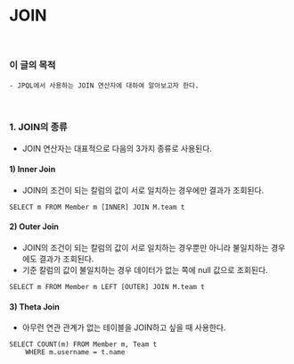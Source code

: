 # JOIN
<br/>

### 이 글의 목적
    - JPQL에서 사용하는 JOIN 연산자에 대하여 알아보고자 한다.
<br/>

### 1. JOIN의 종류
- JOIN 연산자는 대표적으로 다음의 3가지 종류로 사용된다.
#### 1) Inner Join
- JOIN의 조건이 되는 칼럼의 값이 서로 일치하는 경우에만 결과가 조회된다.
```plaintext
SELECT m FROM Member m [INNER] JOIN M.team t
```
#### 2) Outer Join
- JOIN의 조건이 되는 칼럼의 값이 서로 일치하는 경우뿐만 아니라 불일치하는 경우에도 결과가 조회된다.
- 기준 칼럼의 값이 불일치하는 경우 데이터가 없는 쪽에 null 값으로 조회된다.
```plaintext
SELECT m FROM Member m LEFT [OUTER] JOIN M.team t
```
#### 3) Theta Join
- 아무런 연관 관계가 없는 테이블을 JOIN하고 싶을 때 사용한다.
```plaintext
SELECT COUNT(m) FROM Member m, Team t
    WHERE m.username = t.name
```
